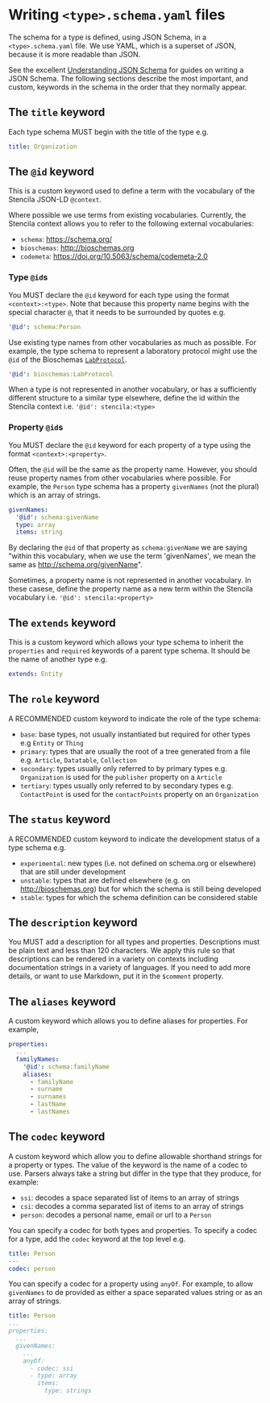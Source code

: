 # Writing `<type>.schema.yaml` files

The schema for a type is defined, using JSON Schema, in a `<type>.schema.yaml` file. We use YAML, which is a superset of JSON, because it is more readable than JSON.

See the excellent [Understanding JSON Schema](https://json-schema.org/understanding-json-schema/) for guides on writing a JSON Schema. The following sections describe the most important, and custom, keywords in the schema in the order that they normally appear.

## The `title` keyword

Each type schema MUST begin with the title of the type e.g.

```yaml
title: Organization
```

## The `@id` keyword

This is a custom keyword used to define a term with the vocabulary of the Stencila JSON-LD `@context`.

Where possible we use terms from existing vocabularies. Currently, the Stencila context allows you to refer to the following external vocabularies:

- `schema`: https://schema.org/
- `bioschemas`: http://bioschemas.org
- `codemeta`: https://doi.org/10.5063/schema/codemeta-2.0

### Type `@id`s

You MUST declare the `@id` keyword for each type using the format `<context>:<type>`. Note that because this property name begins with the special character `@`, that it needs to be surrounded by quotes e.g.

```yaml
'@id': schema:Person
```

Use existing type names from other vocabularies as much as possible. For example, the type schema to represent a laboratory protocol might use the `@id` of the Bioschemas [`LabProtocol`](http://bioschemas.org/specifications/LabProtocol/).

```yaml
'@id': bioschemas:LabProtocol
```

When a type is not represented in another vocabulary, or has a sufficiently different structure to a similar type elsewhere, define the id within the Stencila context i.e. `'@id': stencila:<type>`

### Property `@id`s

You MUST declare the `@id` keyword for each property of a type using the format `<context>:<property>`.

Often, the `@id` will be the same as the property name. However, you should reuse property names from other vocabularies where possible. For example, the `Person` type schema has a property `givenNames` (not the plural) which is an array of strings.

```yaml
givenNames:
  '@id': schema:givenName
  type: array
  items: string
```

By declaring the `@id` of that property as `schema:givenName` we are saying "within this vocabulary, when we use the term 'givenNames', we mean the same as http://schema.org/givenName".

Sometimes, a property name is not represented in another vocabulary. In these casese, define the property name as a new term within the Stencila vocabulary i.e. `'@id': stencila:<property>`

## The `extends` keyword

This is a custom keyword which allows your type schema to inherit the `properties` and `required` keywords of a parent type schema. It should be the name of another type e.g.

```yaml
extends: Entity
```

## The `role` keyword

A RECOMMENDED custom keyword to indicate the role of the type schema:

- `base`: base types, not usually instantiated but required for other types e.g `Entity` or `Thing`
- `primary`: types that are usually the root of a tree generated from a file e.g. `Article`, `Datatable`, `Collection`
- `secondary`: types usually only referred to by primary types e.g. `Organization` is used for the `publisher` property on a `Article`
- `tertiary`: types usually only referred to by secondary types e.g. `ContactPoint` is used for the `contactPoints` property on an `Organization`

## The `status` keyword

A RECOMMENDED custom keyword to indicate the development status of a type schema e.g.

- `experimental`: new types (i.e. not defined on schema.org or elsewhere) that are still under development
- `unstable`: types that are defined elsewhere (e.g. on http://bioschemas.org) but for which the schema is still being developed
- `stable`: types for which the schema definition can be considered stable

## The `description` keyword

You MUST add a description for all types and properties. Descriptions must be plain text and less than 120 characters. We apply this rule so that descriptions can be rendered in a variety on contexts including documentation strings in a variety of languages. If you need to add more details, or want to use Markdown, put it in the `$comment` property.

## The `aliases` keyword

A custom keyword which allows you to define aliases for properties. For example,

```yaml
properties:
  ...
  familyNames:
    '@id': schema:familyName
    aliases:
      - familyName
      - surname
      - surnames
      - lastName
      - lastNames
```

## The `codec` keyword

A custom keyword which allow you to define allowable shorthand strings for a property or types. The value of the keyword is the name of a codec to use. Parsers always take a string but differ in the type that they produce, for example:

- `ssi`: decodes a space separated list of items to an array of strings
- `csi`: decodes a comma separated list of items to an array of strings
- `person`: decodes a personal name, email or url to a `Person`

You can specify a codec for both types and properties. To specify a codec for a type, add the `codec` keyword at the top level e.g.

```yaml
title: Person
---
codec: person
```

You can specify a codec for a property using `anyOf`. For example, to allow `givenNames` to de provided as either a space separated values string or as an array of strings.

```yaml
title: Person
...
properties:
  ...
  givenNames:
    ...
    anyOf:
      - codec: ssi
      - type: array
        items:
          type: strings
```
